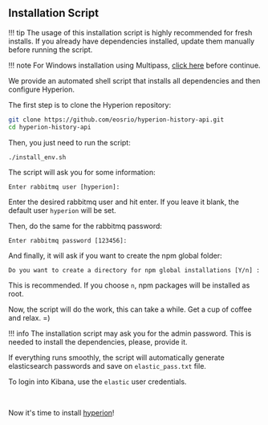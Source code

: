 ## Installation Script
!!! tip
    The usage of this installation script is highly recommended for fresh installs. If you already have
    dependencies installed, update them manually before running the script.

!!! note
    For Windows installation using Multipass, [click here](windows.md) before continue.
    
We provide an automated shell script that installs all dependencies and then configure Hyperion.

The first step is to clone the Hyperion repository:
```bash
git clone https://github.com/eosrio/hyperion-history-api.git
cd hyperion-history-api
```

Then, you just need to run the script:
````
./install_env.sh
````

The script will ask you for some information:
````
Enter rabbitmq user [hyperion]:
````

Enter the desired rabbitmq user and hit enter. If you leave it blank, the default user
`hyperion` will be set.

Then, do the same for the rabbitmq password:
```
Enter rabbitmq password [123456]:
```

And finally, it will ask if you want to create the npm global folder:
````
Do you want to create a directory for npm global installations [Y/n] :
````
This is recommended. If you choose `n`, npm packages will be installed as root.

Now, the script will do the work, this can take a while. Get a cup of coffee and relax. =)

!!! info
    The installation script may ask you for the admin password. This is needed to install the dependencies, please, provide it.
   
If everything runs smoothly, the script will automatically generate elasticsearch passwords and save on `elastic_pass.txt` file.

To login into Kibana, use the `elastic` user credentials.

<br>

 Now it's time to install [hyperion](hyperion.md)!
